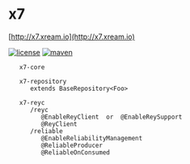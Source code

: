 # x7
   [http://x7.xream.io](http://x7.xream.io)
   
[![license](https://img.shields.io/github/license/x-ream/x7.svg)](https://www.apache.org/licenses/LICENSE-2.0.html)
[![maven](https://img.shields.io/maven-central/v/io.xream.x7/x7-parent.svg)](https://search.maven.org/search?q=io.xream)

       x7-core
  
       x7-repository
          extends BaseRepository<Foo>
          
       x7-reyc
          /reyc
             @EnableReyClient  or  @EnableReySupport
             @ReyClient
          /reliable
             @EnableReliabilityManagement
             @ReliableProducer
             @ReliableOnConsumed



